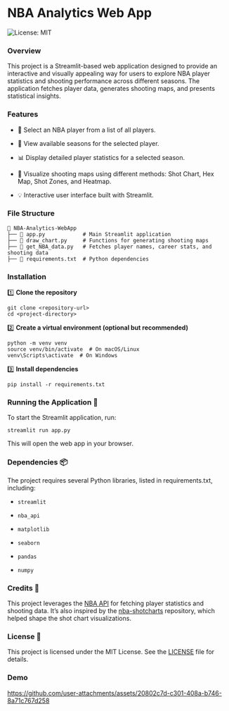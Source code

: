 # NBA Analytics Web App
![License: MIT](https://img.shields.io/badge/License-MIT-yellow.svg)
### Overview

This project is a Streamlit-based web application designed to provide an interactive and visually appealing way for users to explore NBA player statistics and shooting performance across different seasons. The application fetches player data, generates shooting maps, and presents statistical insights.

### Features

- 🏀 Select an NBA player from a list of all players.

- 📆 View available seasons for the selected player.

- 📊 Display detailed player statistics for a selected season.

- 🎯 Visualize shooting maps using different methods: Shot Chart, Hex Map, Shot Zones, and Heatmap.

- 💡 Interactive user interface built with Streamlit.

### File Structure
```
📂 NBA-Analytics-WebApp
├── 📄 app.py            # Main Streamlit application
├── 📄 draw_chart.py     # Functions for generating shooting maps
├── 📄 get_NBA_data.py   # Fetches player names, career stats, and shooting data
├── 📄 requirements.txt  # Python dependencies
```
### Installation

1️⃣ **Clone the repository**
```
git clone <repository-url>
cd <project-directory>
```
2️⃣ **Create a virtual environment (optional but recommended)**
```
python -m venv venv
source venv/bin/activate  # On macOS/Linux
venv\Scripts\activate  # On Windows
```
3️⃣ **Install dependencies**
```
pip install -r requirements.txt
```
### Running the Application 🚀

To start the Streamlit application, run:
```
streamlit run app.py
```
This will open the web app in your browser.

### Dependencies 📦

The project requires several Python libraries, listed in requirements.txt, including:

- ```streamlit```

- ```nba_api```

- ```matplotlib```

- ```seaborn```

- ```pandas```

- ```numpy```

### Credits 🙌

This project leverages the [NBA API](https://github.com/swar/nba_api) for fetching player statistics and shooting data. It’s also inspired by the [nba-shotcharts](https://github.com/hkair/nba-shotcharts) repository, which helped shape the shot chart visualizations.

### License 📜

This project is licensed under the MIT License. See the [LICENSE](/LICENSE.txt) file for details.

### Demo
https://github.com/user-attachments/assets/20802c7d-c301-408a-b746-8a71c767d258
